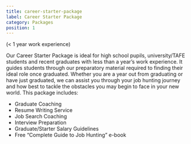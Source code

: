 ```yaml
---
title: career-starter-package
label: Career Starter Package
category: Packages
position: 1
---
```

(< 1 year work experience)

Our Career Starter Package is ideal for high school pupils, university/TAFE students and recent graduates with less than a year’s work experience. It guides students through our preparatory material required to finding their ideal role once graduated. Whether you are a year out from graduating or have just graduated, we can assist you through your job hunting journey and how best to tackle the obstacles you may begin to face in your new world. This package includes:

* Graduate Coaching
* Resume Writing Service
* Job Search Coaching
* Interview Preparation
* Graduate/Starter Salary Guidelines
* Free “Complete Guide to Job Hunting” e-book
